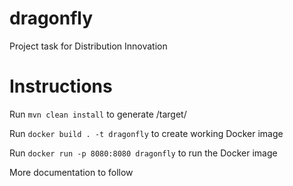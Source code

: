# dragonfly
Project task for Distribution Innovation

# Instructions

Run `mvn clean install` to generate /target/ 

Run `docker build . -t dragonfly` to create working Docker image

Run `docker run -p 8080:8080 dragonfly` to run the Docker image


More documentation to follow